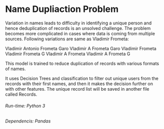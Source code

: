 # Name Dupliaction Problem

Variation in names leads to difficulty in identifying a unique person and hence deduplication of records is an unsolved challenge. The problem becomes more complicated in cases where data is coming from multiple sources. Following variations are same as Vladimir Frometa:

Vladimir Antonio Frometa Garo
Vladimir A Frometa Garo
Vladimir Frometa
Vladimir Frometa G
Vladimir A Frometa Vladimir A Frometa G

This model is trained to reduce duplication of records with various formats of names.

It uses Decision Trees and classification to filter out unique users from the records with their first names, and then it makes the decision further on with other features.
The unique record list will be saved in another file called Records.

<h6>Run-time: Python 3<h6>
<h6>Dependencis: Pandas </h6>


